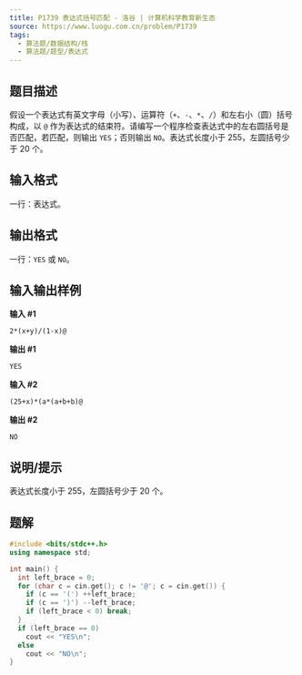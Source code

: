 ```yaml
---
title: P1739 表达式括号匹配 - 洛谷 | 计算机科学教育新生态
source: https://www.luogu.com.cn/problem/P1739
tags:
  - 算法题/数据结构/栈
  - 算法题/题型/表达式
---
```


## 题目描述

假设一个表达式有英文字母（小写）、运算符（`+`、`-`、`*`、`/`）和左右小（圆）括号构成，以 `@` 作为表达式的结束符。请编写一个程序检查表达式中的左右圆括号是否匹配，若匹配，则输出 `YES`；否则输出 `NO`。表达式长度小于 $255$，左圆括号少于 $20$ 个。

## 输入格式

一行：表达式。

## 输出格式

一行：`YES` 或 `NO`。

## 输入输出样例

**输入 #1**

```
2*(x+y)/(1-x)@
```

**输出 #1**

```
YES
```

**输入 #2**

```
(25+x)*(a*(a+b+b)@
```

**输出 #2**

```
NO
```

## 说明/提示

表达式长度小于 $255$，左圆括号少于 $20$ 个。

## 题解
```cpp
#include <bits/stdc++.h>
using namespace std;

int main() {
  int left_brace = 0;
  for (char c = cin.get(); c != '@'; c = cin.get()) {
    if (c == '(') ++left_brace;
    if (c == ')') --left_brace;
    if (left_brace < 0) break;
  }
  if (left_brace == 0)
    cout << "YES\n";
  else
    cout << "NO\n";
}
```
